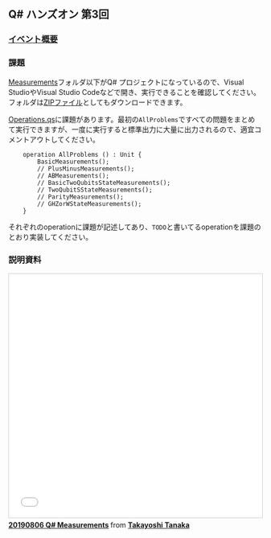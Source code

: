 ## Q# ハンズオン 第3回

### [イベント概要](https://openql.connpass.com/event/135665/)

### 課題

[Measurements](https://github.com/tanaka-takayoshi/QSharp-Handson/tree/master/03/Measurements)フォルダ以下がQ# プロジェクトになっているので、Visual StudioやVisual Studio Codeなどで開き、実行できることを確認してください。
フォルダは[ZIPファイル](https://github.com/tanaka-takayoshi/QSharp-Handson/releases/download/v3.0/Measurements.zip)としてもダウンロードできます。

[Operations.qs](https://github.com/tanaka-takayoshi/QSharp-Handson/blob/v3.0/03/Measurements/Operations.qs)に課題があります。最初の`AllProblems`ですべての問題をまとめて実行できますが、一度に実行すると標準出力に大量に出力されるので、適宜コメントアウトしてください。

```
    operation AllProblems () : Unit {
        BasicMeasurements();
        // PlusMinusMeasurements();
        // ABMeasurements();
        // BasicTwoQubitsStateMeasurements();
        // TwoQubitSStateMeasurements();
        // ParityMeasurements();
        // GHZorWStateMeasurements();
    }
```

それぞれのoperationに課題が記述してあり、`TODO`と書いてるoperationを課題のとおり実装してください。

### 説明資料

<iframe src="//www.slideshare.net/slideshow/embed_code/key/1VgfwbInj7k1ze" width="595" height="485" frameborder="0" marginwidth="0" marginheight="0" scrolling="no" style="border:1px solid #CCC; border-width:1px; margin-bottom:5px; max-width: 100%;" allowfullscreen> </iframe> <div style="margin-bottom:5px"> <strong> <a href="//www.slideshare.net/tanakata/20190806-q-measurements" title="20190806 Q# Measurements" target="_blank">20190806 Q# Measurements</a> </strong> from <strong><a href="https://www.slideshare.net/tanakata" target="_blank">Takayoshi Tanaka</a></strong> </div>